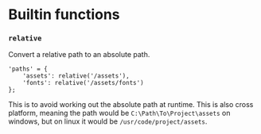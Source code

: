 # Builtin functions

### `relative`

Convert a relative path to an absolute path.

```
'paths' = {
    'assets': relative('/assets'),
    'fonts': relative('/assets/fonts')
};
```

This is to avoid working out the absolute path at runtime. This is also cross platform,
meaning the path would be `C:\Path\To\Project\assets` on windows, but on linux it would be
`/usr/code/project/assets`.